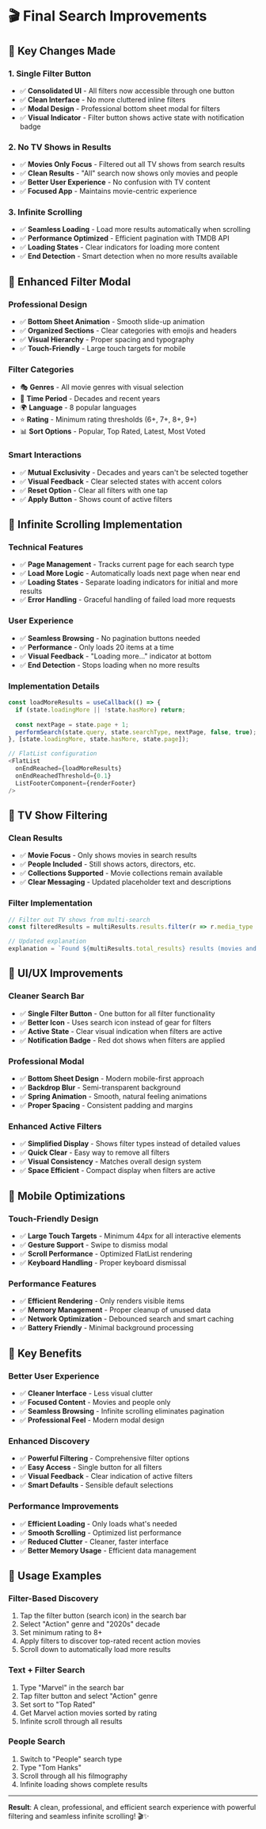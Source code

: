 # 🎬 Final Search Improvements

## 🎯 **Key Changes Made**

### **1. Single Filter Button**
- ✅ **Consolidated UI** - All filters now accessible through one button
- ✅ **Clean Interface** - No more cluttered inline filters
- ✅ **Modal Design** - Professional bottom sheet modal for filters
- ✅ **Visual Indicator** - Filter button shows active state with notification badge

### **2. No TV Shows in Results**
- ✅ **Movies Only Focus** - Filtered out all TV shows from search results
- ✅ **Clean Results** - "All" search now shows only movies and people
- ✅ **Better User Experience** - No confusion with TV content
- ✅ **Focused App** - Maintains movie-centric experience

### **3. Infinite Scrolling**
- ✅ **Seamless Loading** - Load more results automatically when scrolling
- ✅ **Performance Optimized** - Efficient pagination with TMDB API
- ✅ **Loading States** - Clear indicators for loading more content
- ✅ **End Detection** - Smart detection when no more results available

## 🎨 **Enhanced Filter Modal**

### **Professional Design**
- ✅ **Bottom Sheet Animation** - Smooth slide-up animation
- ✅ **Organized Sections** - Clear categories with emojis and headers
- ✅ **Visual Hierarchy** - Proper spacing and typography
- ✅ **Touch-Friendly** - Large touch targets for mobile

### **Filter Categories**
- 🎭 **Genres** - All movie genres with visual selection
- 📅 **Time Period** - Decades and recent years
- 🌍 **Language** - 8 popular languages
- ⭐ **Rating** - Minimum rating thresholds (6+, 7+, 8+, 9+)
- 📊 **Sort Options** - Popular, Top Rated, Latest, Most Voted

### **Smart Interactions**
- ✅ **Mutual Exclusivity** - Decades and years can't be selected together
- ✅ **Visual Feedback** - Clear selected states with accent colors
- ✅ **Reset Option** - Clear all filters with one tap
- ✅ **Apply Button** - Shows count of active filters

## 🚀 **Infinite Scrolling Implementation**

### **Technical Features**
- ✅ **Page Management** - Tracks current page for each search type
- ✅ **Load More Logic** - Automatically loads next page when near end
- ✅ **Loading States** - Separate loading indicators for initial and more results
- ✅ **Error Handling** - Graceful handling of failed load more requests

### **User Experience**
- ✅ **Seamless Browsing** - No pagination buttons needed
- ✅ **Performance** - Only loads 20 items at a time
- ✅ **Visual Feedback** - "Loading more..." indicator at bottom
- ✅ **End Detection** - Stops loading when no more results

### **Implementation Details**
```typescript
const loadMoreResults = useCallback(() => {
  if (state.loadingMore || !state.hasMore) return;
  
  const nextPage = state.page + 1;
  performSearch(state.query, state.searchType, nextPage, false, true);
}, [state.loadingMore, state.hasMore, state.page]);

// FlatList configuration
<FlatList
  onEndReached={loadMoreResults}
  onEndReachedThreshold={0.1}
  ListFooterComponent={renderFooter}
/>
```

## 🎯 **TV Show Filtering**

### **Clean Results**
- ✅ **Movie Focus** - Only shows movies in search results
- ✅ **People Included** - Still shows actors, directors, etc.
- ✅ **Collections Supported** - Movie collections remain available
- ✅ **Clear Messaging** - Updated placeholder text and descriptions

### **Filter Implementation**
```typescript
// Filter out TV shows from multi-search
const filteredResults = multiResults.results.filter(r => r.media_type !== 'tv');

// Updated explanation
explanation = `Found ${multiResults.total_results} results (movies and people only)`;
```

## 🎨 **UI/UX Improvements**

### **Cleaner Search Bar**
- ✅ **Single Filter Button** - One button for all filter functionality
- ✅ **Better Icon** - Uses search icon instead of gear for filters
- ✅ **Active State** - Clear visual indication when filters are active
- ✅ **Notification Badge** - Red dot shows when filters are applied

### **Professional Modal**
- ✅ **Bottom Sheet Design** - Modern mobile-first approach
- ✅ **Backdrop Blur** - Semi-transparent background
- ✅ **Spring Animation** - Smooth, natural feeling animations
- ✅ **Proper Spacing** - Consistent padding and margins

### **Enhanced Active Filters**
- ✅ **Simplified Display** - Shows filter types instead of detailed values
- ✅ **Quick Clear** - Easy way to remove all filters
- ✅ **Visual Consistency** - Matches overall design system
- ✅ **Space Efficient** - Compact display when filters are active

## 📱 **Mobile Optimizations**

### **Touch-Friendly Design**
- ✅ **Large Touch Targets** - Minimum 44px for all interactive elements
- ✅ **Gesture Support** - Swipe to dismiss modal
- ✅ **Scroll Performance** - Optimized FlatList rendering
- ✅ **Keyboard Handling** - Proper keyboard dismissal

### **Performance Features**
- ✅ **Efficient Rendering** - Only renders visible items
- ✅ **Memory Management** - Proper cleanup of unused data
- ✅ **Network Optimization** - Debounced search and smart caching
- ✅ **Battery Friendly** - Minimal background processing

## 🎯 **Key Benefits**

### **Better User Experience**
- ✅ **Cleaner Interface** - Less visual clutter
- ✅ **Focused Content** - Movies and people only
- ✅ **Seamless Browsing** - Infinite scrolling eliminates pagination
- ✅ **Professional Feel** - Modern modal design

### **Enhanced Discovery**
- ✅ **Powerful Filtering** - Comprehensive filter options
- ✅ **Easy Access** - Single button for all filters
- ✅ **Visual Feedback** - Clear indication of active filters
- ✅ **Smart Defaults** - Sensible default selections

### **Performance Improvements**
- ✅ **Efficient Loading** - Only loads what's needed
- ✅ **Smooth Scrolling** - Optimized list performance
- ✅ **Reduced Clutter** - Cleaner, faster interface
- ✅ **Better Memory Usage** - Efficient data management

## 🚀 **Usage Examples**

### **Filter-Based Discovery**
1. Tap the filter button (search icon) in the search bar
2. Select "Action" genre and "2020s" decade
3. Set minimum rating to 8+
4. Apply filters to discover top-rated recent action movies
5. Scroll down to automatically load more results

### **Text + Filter Search**
1. Type "Marvel" in the search bar
2. Tap filter button and select "Action" genre
3. Set sort to "Top Rated"
4. Get Marvel action movies sorted by rating
5. Infinite scroll through all results

### **People Search**
1. Switch to "People" search type
2. Type "Tom Hanks"
3. Scroll through all his filmography
4. Infinite loading shows complete results

---

**Result**: A clean, professional, and efficient search experience with powerful filtering and seamless infinite scrolling! 🎬✨